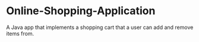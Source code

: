 # Online-Shopping-Application
A Java app that implements a shopping cart that a user can add and remove items from.
